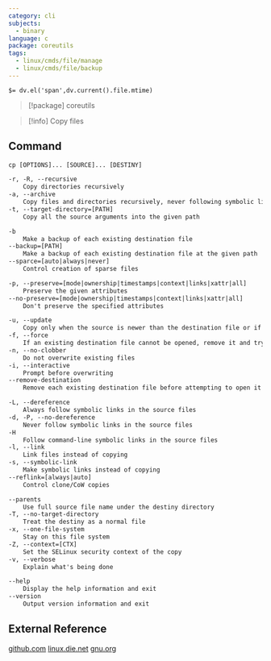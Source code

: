 ```yaml
---
category: cli
subjects:
  - binary
language: c
package: coreutils
tags:
  - linux/cmds/file/manage
  - linux/cmds/file/backup
---
```


`$= dv.el('span',dv.current().file.mtime)`
> [!package] coreutils

> [!info] Copy files

## Command
```txt
cp [OPTIONS]... [SOURCE]... [DESTINY]

-r, -R, --recursive
	Copy directories recursively
-a, --archive
	Copy files and directories recursively, never following symbolic links and preserving all the attributes
-t, --target-directory=[PATH]
	Copy all the source arguments into the given path

-b
	Make a backup of each existing destination file
--backup=[PATH]
	Make a backup of each existing destination file at the given path
--sparce=[auto|always|never]
	Control creation of sparse files

-p, --preserve=[mode|ownership|timestamps|context|links|xattr|all]
	Preserve the given attributes
--no-preserve=[mode|ownership|timestamps|context|links|xattr|all]
	Don't preserve the specified attributes

-u, --update
	Copy only when the source is newer than the destination file or if it does not exist
-f, --force
	If an existing destination file cannot be opened, remove it and try again
-n, --no-clobber
	Do not overwrite existing files
-i, --interactive
	Prompt before overwriting
--remove-destination
	Remove each existing destination file before attempting to open it

-L, --dereference
	Always follow symbolic links in the source files
-d, -P, --no-dereference
	Never follow symbolic links in the source files
-H
	Follow command-line symbolic links in the source files
-l, --link
	Link files instead of copying
-s, --symbolic-link
	Make symbolic links instead of copying
--reflink=[always|auto]
	Control clone/CoW copies

--parents
	Use full source file name under the destiny directory
-T, --no-target-directory
	Treat the destiny as a normal file
-x, --one-file-system
	Stay on this file system
-Z, --context=[CTX]
	Set the SELinux security context of the copy
-v, --verbose
	Explain what's being done

--help
	Display the help information and exit 
--version
	Output version information and exit
```

## External Reference
[github.com](https://github.com/coreutils/coreutils)
[linux.die.net](https://linux.die.net/man/1/cp)
[gnu.org](https://www.gnu.org/software/coreutils/manual/html_node/cp-invocation.html#cp-invocation)
